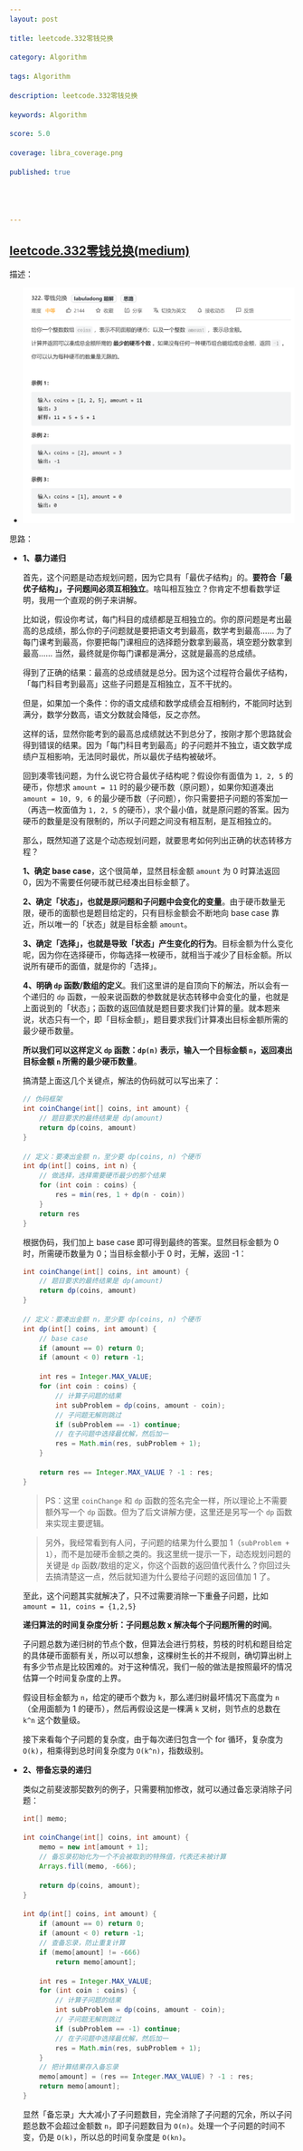 ```yaml
---
layout: post

title: leetcode.332零钱兑换

category: Algorithm

tags: Algorithm

description: leetcode.332零钱兑换

keywords: Algorithm

score: 5.0

coverage: libra_coverage.png

published: true




---
```


##  [leetcode.332零钱兑换(medium)](https://leetcode.cn/problems/coin-change/)

描述：

- ![image-20221001111851099](/assets/imgs/image-20221001111851099.png)

思路：

- **1、暴力递归**

  首先，这个问题是动态规划问题，因为它具有「最优子结构」的。**要符合「最优子结构」，子问题间必须互相独立**。啥叫相互独立？你肯定不想看数学证明，我用一个直观的例子来讲解。

  比如说，假设你考试，每门科目的成绩都是互相独立的。你的原问题是考出最高的总成绩，那么你的子问题就是要把语文考到最高，数学考到最高…… 为了每门课考到最高，你要把每门课相应的选择题分数拿到最高，填空题分数拿到最高…… 当然，最终就是你每门课都是满分，这就是最高的总成绩。

  得到了正确的结果：最高的总成绩就是总分。因为这个过程符合最优子结构，「每门科目考到最高」这些子问题是互相独立，互不干扰的。

  但是，如果加一个条件：你的语文成绩和数学成绩会互相制约，不能同时达到满分，数学分数高，语文分数就会降低，反之亦然。

  这样的话，显然你能考到的最高总成绩就达不到总分了，按刚才那个思路就会得到错误的结果。因为「每门科目考到最高」的子问题并不独立，语文数学成绩户互相影响，无法同时最优，所以最优子结构被破坏。

  回到凑零钱问题，为什么说它符合最优子结构呢？假设你有面值为 `1, 2, 5` 的硬币，你想求 `amount = 11` 时的最少硬币数（原问题），如果你知道凑出 `amount = 10, 9, 6` 的最少硬币数（子问题），你只需要把子问题的答案加一（再选一枚面值为 `1, 2, 5` 的硬币），求个最小值，就是原问题的答案。因为硬币的数量是没有限制的，所以子问题之间没有相互制，是互相独立的。

  那么，既然知道了这是个动态规划问题，就要思考如何列出正确的状态转移方程？

  **1、确定 base case**，这个很简单，显然目标金额 `amount` 为 0 时算法返回 0，因为不需要任何硬币就已经凑出目标金额了。

  **2、确定「状态」，也就是原问题和子问题中会变化的变量**。由于硬币数量无限，硬币的面额也是题目给定的，只有目标金额会不断地向 base case 靠近，所以唯一的「状态」就是目标金额 `amount`。

  **3、确定「选择」，也就是导致「状态」产生变化的行为**。目标金额为什么变化呢，因为你在选择硬币，你每选择一枚硬币，就相当于减少了目标金额。所以说所有硬币的面值，就是你的「选择」。

  **4、明确 `dp` 函数/数组的定义**。我们这里讲的是自顶向下的解法，所以会有一个递归的 `dp` 函数，一般来说函数的参数就是状态转移中会变化的量，也就是上面说到的「状态」；函数的返回值就是题目要求我们计算的量。就本题来说，状态只有一个，即「目标金额」，题目要求我们计算凑出目标金额所需的最少硬币数量。

  **所以我们可以这样定义 `dp` 函数：`dp(n)` 表示，输入一个目标金额 `n`，返回凑出目标金额 `n` 所需的最少硬币数量**。

  搞清楚上面这几个关键点，解法的伪码就可以写出来了：

  ```java
  // 伪码框架
  int coinChange(int[] coins, int amount) {
      // 题目要求的最终结果是 dp(amount)
      return dp(coins, amount)
  }
  
  // 定义：要凑出金额 n，至少要 dp(coins, n) 个硬币
  int dp(int[] coins, int n) {
      // 做选择，选择需要硬币最少的那个结果
      for (int coin : coins) {
          res = min(res, 1 + dp(n - coin))
      }
      return res
  }
  
  ```

  根据伪码，我们加上 base case 即可得到最终的答案。显然目标金额为 0 时，所需硬币数量为 0；当目标金额小于 0 时，无解，返回 -1：

  ```java
  int coinChange(int[] coins, int amount) {
      // 题目要求的最终结果是 dp(amount)
      return dp(coins, amount)
  }
  
  // 定义：要凑出金额 n，至少要 dp(coins, n) 个硬币
  int dp(int[] coins, int amount) {
      // base case
      if (amount == 0) return 0;
      if (amount < 0) return -1;
  
      int res = Integer.MAX_VALUE;
      for (int coin : coins) {
          // 计算子问题的结果
          int subProblem = dp(coins, amount - coin);
          // 子问题无解则跳过
          if (subProblem == -1) continue;
          // 在子问题中选择最优解，然后加一
          res = Math.min(res, subProblem + 1);
      }
  
      return res == Integer.MAX_VALUE ? -1 : res;
  }
  
  ```

  > PS：这里 `coinChange` 和 `dp` 函数的签名完全一样，所以理论上不需要额外写一个 `dp` 函数。但为了后文讲解方便，这里还是另写一个 `dp` 函数来实现主要逻辑。

  > 另外，我经常看到有人问，子问题的结果为什么要加 1（`subProblem + 1`），而不是加硬币金额之类的。我这里统一提示一下，动态规划问题的关键是 `dp` 函数/数组的定义，你这个函数的返回值代表什么？你回过头去搞清楚这一点，然后就知道为什么要给子问题的返回值加 1 了。

  至此，这个问题其实就解决了，只不过需要消除一下重叠子问题，比如 `amount = 11, coins = {1,2,5}` 

  **递归算法的时间复杂度分析：子问题总数 x 解决每个子问题所需的时间**。

  子问题总数为递归树的节点个数，但算法会进行剪枝，剪枝的时机和题目给定的具体硬币面额有关，所以可以想象，这棵树生长的并不规则，确切算出树上有多少节点是比较困难的。对于这种情况，我们一般的做法是按照最坏的情况估算一个时间复杂度的上界。

  假设目标金额为 `n`，给定的硬币个数为 `k`，那么递归树最坏情况下高度为 `n`（全用面额为 1 的硬币），然后再假设这是一棵满 `k` 叉树，则节点的总数在 `k^n` 这个数量级。

  接下来看每个子问题的复杂度，由于每次递归包含一个 for 循环，复杂度为 `O(k)`，相乘得到总时间复杂度为 `O(k^n)`，指数级别。

- **2、带备忘录的递归**

  类似之前斐波那契数列的例子，只需要稍加修改，就可以通过备忘录消除子问题：

  ```java
  int[] memo;
  
  int coinChange(int[] coins, int amount) {
      memo = new int[amount + 1];
      // 备忘录初始化为一个不会被取到的特殊值，代表还未被计算
      Arrays.fill(memo, -666);
  
      return dp(coins, amount);
  }
  
  int dp(int[] coins, int amount) {
      if (amount == 0) return 0;
      if (amount < 0) return -1;
      // 查备忘录，防止重复计算
      if (memo[amount] != -666)
          return memo[amount];
  
      int res = Integer.MAX_VALUE;
      for (int coin : coins) {
          // 计算子问题的结果
          int subProblem = dp(coins, amount - coin);
          // 子问题无解则跳过
          if (subProblem == -1) continue;
          // 在子问题中选择最优解，然后加一
          res = Math.min(res, subProblem + 1);
      }
      // 把计算结果存入备忘录
      memo[amount] = (res == Integer.MAX_VALUE) ? -1 : res;
      return memo[amount];
  }
  
  ```

  显然「备忘录」大大减小了子问题数目，完全消除了子问题的冗余，所以子问题总数不会超过金额数 `n`，即子问题数目为 `O(n)`。处理一个子问题的时间不变，仍是 `O(k)`，所以总的时间复杂度是 `O(kn)`。

